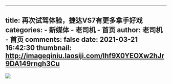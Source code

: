 
---
title: 再次试驾体验，捷达VS7有更多拿手好戏
categories: 
    - 新媒体
    - 老司机 - 首页
author: 老司机 - 首页
comments: false
date: 2021-03-21 16:42:30
thumbnail: http://imageqiniu.laosiji.com/lhf9X0YEOXw2hJr9DA149rngh3Cu
---

<div>   
<img src="http://imageqiniu.laosiji.com/lhf9X0YEOXw2hJr9DA149rngh3Cu" referrerpolicy="no-referrer">  
</div>
            